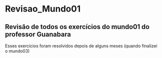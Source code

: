 # Revisao_Mundo01
 ## Revisão de todos os exercícios do mundo01 do professor Guanabara
 
Esses exercícios foram resolvidos depois de alguns meses (quando finalizei o mundo03)

 
 
 
